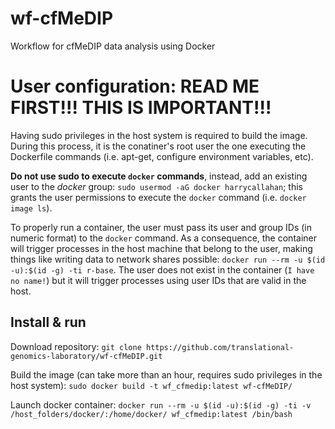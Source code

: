 # wf-cfMeDIP
Workflow for cfMeDIP data analysis using Docker

# User configuration: READ ME FIRST!!! THIS IS IMPORTANT!!!
Having sudo privileges in the host system is required to build the image. During this process, it is the conatiner's root user the one executing the Dockerfile commands (i.e. apt-get, configure environment variables, etc).

**Do not use sudo to execute `docker` commands**, instead, add an existing user to the _docker_ group: `sudo usermod -aG docker harrycallahan`; this grants the user permissions to execute the `docker` command (i.e. `docker image ls`).

To properly run a container, the user must pass its user and group IDs (in numeric format) to the `docker` command. As a consequence, the container will trigger processes in the host machine that belong to the user, making things like writing data to network shares possible:
`docker run --rm -u $(id -u):$(id -g) -ti r-base`. The user does not exist in the container (`I have no name!`) but it will trigger processes using user IDs that are valid in the host.

## Install & run
Download repository:
`git clone https://github.com/translational-genomics-laboratory/wf-cfMeDIP.git`

Build the image (can take more than an hour, requires sudo privileges in the host system): 
`sudo docker build -t wf_cfmedip:latest wf-cfMeDIP/`

Launch docker container:
`docker run --rm -u $(id -u):$(id -g) -ti -v /host_folders/docker/:/home/docker/ wf_cfmedip:latest /bin/bash`



